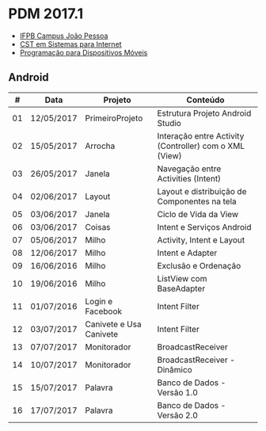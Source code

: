 # PDM 2017.1

- [IFPB Campus João Pessoa](http://www.ifpb.edu.br/campi/campi/joao-pessoa)
- [CST em Sistemas para Internet](http://estudante.ifpb.edu.br/cursos/39)
- [Programação para Dispositivos Móveis](http://pdm.valeriacavalcanti.com.br)

## Android

\# | Data | Projeto | Conteúdo
--- | --- | --- | ---
01 | 12/05/2017 | PrimeiroProjeto | Estrutura Projeto Android Studio
02 | 15/05/2017 | Arrocha | Interação entre Activity (Controller) com o XML (View)
03 | 26/05/2017 | Janela | Navegação entre Activities (Intent)
04 | 02/06/2017 | Layout | Layout e distribuição de Componentes na tela
05 | 03/06/2017 | Janela | Ciclo de Vida da View
06 | 03/06/2017 | Coisas | Intent e Serviços Android
07 | 05/06/2017 | Milho| Activity, Intent e Layout
08 | 12/06/2017 | Milho | Intent e Adapter
09 | 16/06/2016 | Milho | Exclusão e Ordenação
10 | 19/06/2016 | Milho | ListView com BaseAdapter
11 | 01/07/2016 | Login e Facebook | Intent Filter
12 | 03/07/2017 | Canivete e Usa Canivete | Intent Filter
13 | 07/07/2017 | Monitorador | BroadcastReceiver
14 | 10/07/2017 | Monitorador | BroadcastReceiver - Dinâmico
15 | 15/07/2017 | Palavra | Banco de Dados - Versão 1.0
16 | 17/07/2017 | Palavra | Banco de Dados - Versão 2.0
